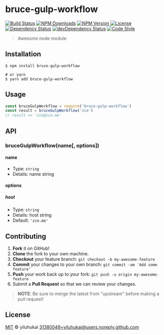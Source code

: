 # bruce-gulp-workflow

[![Build Status][travis-image]][travis-url]
[![NPM Downloads][downloads-image]][downloads-url]
[![NPM Version][version-image]][version-url]
[![License][license-image]][license-url]
[![Dependency Status][dependency-image]][dependency-url]
[![devDependency Status][devdependency-image]][devdependency-url]
[![Code Style][style-image]][style-url]

> Awesome node module

## Installation

```shell
$ npm install bruce-gulp-workflow

# or yarn
$ yarn add bruce-gulp-workflow
```

## Usage

<!-- TODO: Introduction of API use -->

```javascript
const bruceGulpWorkflow = require('bruce-gulp-workflow')
const result = bruceGulpWorkflow('zce')
// result => 'zce@zce.me'
```

## API

<!-- TODO: Introduction of API -->

### bruceGulpWorkflow(name[, options])

#### name

- Type: `string`
- Details: name string

#### options

##### host

- Type: `string`
- Details: host string
- Default: `'zce.me'`

## Contributing

1. **Fork** it on GitHub!
2. **Clone** the fork to your own machine.
3. **Checkout** your feature branch: `git checkout -b my-awesome-feature`
4. **Commit** your changes to your own branch: `git commit -am 'Add some feature'`
5. **Push** your work back up to your fork: `git push -u origin my-awesome-feature`
6. Submit a **Pull Request** so that we can review your changes.

> **NOTE**: Be sure to merge the latest from "upstream" before making a pull request!

## License

[MIT](LICENSE) &copy; yiluhukai <31380049+yiluhukai@users.noreply.github.com>



[travis-image]: https://img.shields.io/travis/zce/bruce-gulp-workflow/master.svg
[travis-url]: https://travis-ci.org/zce/bruce-gulp-workflow
[downloads-image]: https://img.shields.io/npm/dm/bruce-gulp-workflow.svg
[downloads-url]: https://npmjs.org/package/bruce-gulp-workflow
[version-image]: https://img.shields.io/npm/v/bruce-gulp-workflow.svg
[version-url]: https://npmjs.org/package/bruce-gulp-workflow
[license-image]: https://img.shields.io/github/license/zce/bruce-gulp-workflow.svg
[license-url]: https://github.com/zce/bruce-gulp-workflow/blob/master/LICENSE
[dependency-image]: https://img.shields.io/david/zce/bruce-gulp-workflow.svg
[dependency-url]: https://david-dm.org/zce/bruce-gulp-workflow
[devdependency-image]: https://img.shields.io/david/dev/zce/bruce-gulp-workflow.svg
[devdependency-url]: https://david-dm.org/zce/bruce-gulp-workflow?type=dev
[style-image]: https://img.shields.io/badge/code_style-standard-brightgreen.svg
[style-url]: https://standardjs.com
